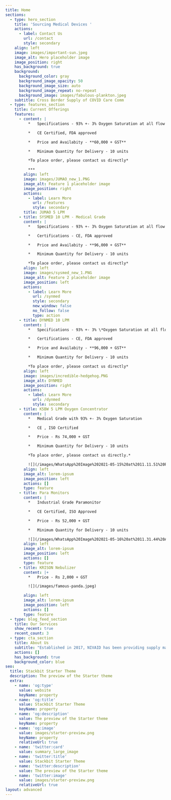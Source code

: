 ```yaml
---
title: Home
sections:
  - type: hero_section
    title: 'Sourcing Medical Devices '
    actions:
      - label: Contact Us
        url: /contact
        style: secondary
    align: left
    image: images/important-sun.jpeg
    image_alt: Hero placeholder image
    image_position: right
    has_background: true
    background:
      background_color: gray
      background_image_opacity: 50
      background_image_size: auto
      background_image_repeat: no-repeat
      background_image: images/fabulous-plankton.jpeg
    subtitle: Cross Border Supply of COVID Care Comm
  - type: features_section
    title: Current Offerings
    features:
      - content: |
          *   Specifications - 93% +- 3% Oxygen Saturation at all flow rates

          *   CE Certified, FDA approved

          *   Price and Availabity - **60,000 + GST**

          *   Minimum Quantity for Delivery - 10 units

          *To place order, please contact us directly*

          ***
        align: left
        image: images/JUMAO_new_1.PNG
        image_alt: Feature 1 placeholder image
        image_position: right
        actions:
          - label: Learn More
            url: /features
            style: secondary
        title: JUMAO 5 LPM
      - title: SYSMED 10 LPM - Medical Grade
        content: |
          *   Specifications - 93% +- 3% Oxygen Saturation at all flow rates

          *   Certifications - CE, FDA approved

          *   Price and Availabity - **96,000 + GST**

          *   Minimum Quantity for Delivery - 10 units

          *To place order, please contact us directly*
        align: left
        image: images/sysmed_new_1.PNG
        image_alt: Feature 2 placeholder image
        image_position: left
        actions:
          - label: Learn More
            url: /synmed
            style: secondary
            new_window: false
            no_follow: false
            type: action
      - title: DYNMED 10 LPM
        content: |
          *   Specifications - 93% +- 3% \*Oxygen Saturation at all flow rates

          *   Certifications - CE, FDA approved

          *   Price and Availabity - **96,000 + GST**

          *   Minimum Quantity for Delivery - 10 units

          *To place order, please contact us directly*
        align: left
        image: images/incredible-hedgehog.PNG
        image_alt: DYNMED
        image_position: right
        actions:
          - label: Learn More
            url: /dynmed
            style: secondary
      - title: K5BW 5 LPM Oxygen Concentrator
        content: |
          *   Medical Grade with 93% +- 3% Oxygen Saturation

          *   CE , ISO Certified 

          *   Price - Rs 74,000 + GST

          *   Minimum Quantity for Delivery - 10 units

          *To place order, please contact us directly.*

          ![](/images/WhatsApp%20Image%202021-05-15%20at%2011.11.51%20PM.jpeg)
        align: left
        image_alt: lorem-ipsum
        image_position: left
        actions: []
        type: feature
      - title: Para Monitors
        content: |
          *   Industrial Grade Paramonitor

          *   CE Certified, ISO Approved

          *   Price - Rs 52,000 + GST

          *   Minimum Quantity for Delivery - 10 units

          ![](/images/WhatsApp%20Image%202021-05-16%20at%2011.31.44%20AM.jpeg)
        align: left
        image_alt: lorem-ipsum
        image_position: left
        actions: []
        type: feature
      - title: KRISON Nebulizer
        content: |+
          *   Price - Rs 2,000 + GST

          ![](/images/famous-panda.jpeg)

        align: left
        image_alt: lorem-ipsum
        image_position: left
        actions: []
        type: feature
  - type: blog_feed_section
    title: Our Services
    show_recent: true
    recent_count: 3
  - type: cta_section
    title: About Us
    subtitle: "Established in 2017, NIVAID has been providing supply management solutions to global institutional, wholesale, retail, and ecommerce players. Our base of service providers for streamlined repair and maintainence enables us to provide holistic quality services to our end consumers.\_Supplemented by a localized supply chain, end-to-end logistics and technology infrastructure, NIVAID offers a complete suite of sourcing & distribution solutions."
    actions: []
    has_background: true
    background_color: blue
seo:
  title: Stackbit Starter Theme
  description: The preview of the Starter theme
  extra:
    - name: 'og:type'
      value: website
      keyName: property
    - name: 'og:title'
      value: Stackbit Starter Theme
      keyName: property
    - name: 'og:description'
      value: The preview of the Starter theme
      keyName: property
    - name: 'og:image'
      value: images/starter-preview.png
      keyName: property
      relativeUrl: true
    - name: 'twitter:card'
      value: summary_large_image
    - name: 'twitter:title'
      value: Stackbit Starter Theme
    - name: 'twitter:description'
      value: The preview of the Starter theme
    - name: 'twitter:image'
      value: images/starter-preview.png
      relativeUrl: true
layout: advanced
---
```


